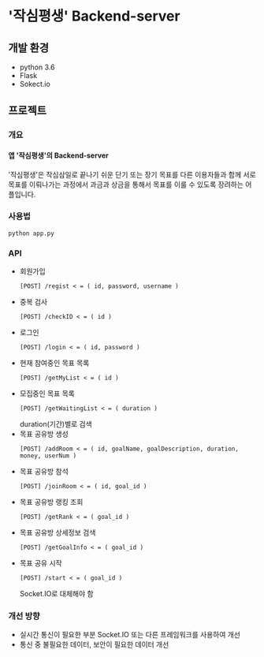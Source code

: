 # '작심평생' Backend-server 

## 개발 환경
- python 3.6
- Flask
- Sokect.io

## 프로젝트
### 개요

#### 앱 '작심평생'의 Backend-server
 '작심평생'은 작심삼일로 끝나기 쉬운 단기 또는 장기 목표를 다른 이용자들과 함께 서로 목표를 이뤄나가는 과정에서
  과금과 상금을 통해서 목표를 이룰 수 있도록 장려하는 어플입니다.
### 사용법
```
python app.py
```
### API
- 회원가입
    ```
    [POST] /regist < = ( id, password, username )
    ```
- 중복 검사
    ```
    [POST] /checkID < = ( id )
    ```
- 로그인
    ```
    [POST] /login < = ( id, password )
    ```
- 현재 참여중인 목표 목록
    ```
    [POST] /getMyList < = ( id )
    ```    
- 모집중인 목표 목록
    ```
    [POST] /getWaitingList < = ( duration )
    ```
    duration(기간)별로 검색
- 목표 공유방 생성
    ```
    [POST] /addRoom < = ( id, goalName, goalDescription, duration, money, userNum )
    ```
- 목표 공유방 참석
    ```
    [POST] /joinRoom < = ( id, goal_id )
    ```
- 목표 공유방 랭킹 조회
    ```
    [POST] /getRank < = ( goal_id )
    ```
- 목표 공유방 상세정보 검색
    ```
    [POST] /getGoalInfo < = ( goal_id )
    ```
- 목표 공유 시작
    ```
    [POST] /start < = ( goal_id )
    ```
    Socket.IO로 대체해야 함 

### 개선 방향

- 실시간 통신이 필요한 부분 Socket.IO 또는 다른 프레임워크를 사용하여 개선
- 통신 중 불필요한 데이터, 보안이 필요한 데이터 개선 
